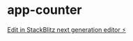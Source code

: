 # app-counter

[Edit in StackBlitz next generation editor ⚡️](https://stackblitz.com/~/github.com/Aditya621/app-counter)